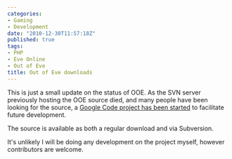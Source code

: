 ```yaml
---
categories:
- Gaming
- Development
date: "2010-12-30T11:57:18Z"
published: true
tags:
- PHP
- Eve Online
- Out of Eve
title: Out of Eve downloads
---
```


This is just a small update on the status of OOE. As the SVN server
previously hosting the OOE source died, and many people have been
looking for the source, a [Google Code project has been
started](http://code.google.com/p/ooe/) to facilitate future
development.

The source is available as both a regular download and via Subversion.

It's unlikely I will be doing any development on the project myself,
however contributors are welcome.

